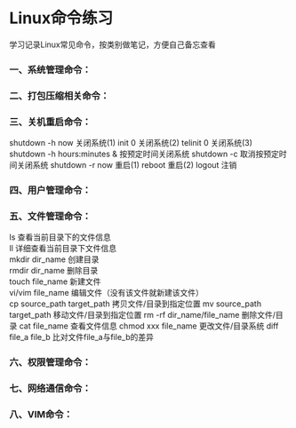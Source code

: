 # Linux命令练习 #

学习记录Linux常见命令，按类别做笔记，方便自己备忘查看  

### 一、系统管理命令：

### 二、打包压缩相关命令：

### 三、关机重启命令：
shutdown -h now 关闭系统(1)
init 0 关闭系统(2)
telinit 0 关闭系统(3)
shutdown -h hours:minutes & 按预定时间关闭系统
shutdown -c 取消按预定时间关闭系统
shutdown -r now 重启(1)
reboot 重启(2)
logout 注销 

### 四、用户管理命令：

### 五、文件管理命令： 

ls 查看当前目录下的文件信息    
ll 详细查看当前目录下文件信息   
mkdir dir_name 创建目录   
rmdir dir_name 删除目录   
touch file_name 新建文件   
vi/vim file_name 编辑文件（没有该文件就新建该文件）   
cp source_path target_path 拷贝文件/目录到指定位置
mv source_path target_path 移动文件/目录到指定位置
rm -rf dir_name/file_name  删除文件/目录
cat file_name 查看文件信息
chmod xxx file_name 更改文件/目录系统
diff file_a file_b 比对文件file_a与file_b的差异  

### 六、权限管理命令：

### 七、网络通信命令：

### 八、VIM命令：
